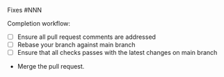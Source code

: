 <!--
    If you are changing an existing module or resource, describe why that configuration is no longer acceptable. If you are fixing a misconfiguration, make sure to describe both the intended result and the actual (faulty) result.
-->

<!--
    If you are adding a module or resources, describe what usage will be supported when this change is applied.
-->

<!--
    Explain what alternative configurations you have evaluated and why the chosen configuration is preferable.
-->

<!--
    What do reviewers need to know to review? Link pull requests or issues that are related.
-->

<!--
    What do we need to consider when rolling out this change?
-->

Fixes #NNN <!-- This will close the issue automatically when you merge -->

Completion workflow:

- [ ] Ensure all pull request comments are addressed
- [ ] Rebase your branch against main branch
- [ ] Ensure that all checks passes with the latest changes on main branch
- Merge the pull request.
